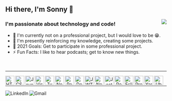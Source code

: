 ## Hi there, I'm Sonny 👋

<a href="https://github.com/anuraghazra/convoychat">
  <img align="right" src="https://github-readme-stats.vercel.app/api/top-langs/?username=sonnymarinho&layout=compact" />
</a>

### I'm passionate about technology and code!

- 🏢 I'm currently not on a professional project, but I would love to be 😁.
- 📓 I'm presently reinforcing my knowledge, creating some projects.
- 🎯 2021 Goals: Get to participate in some professional project.
- ⚡ Fun Facts: I like to hear podcasts; get to know new things.


</br>

---

<p align="inline">
  
  <img height="28px" align="left" alt="HTML5" src="https://raw.githubusercontent.com/sonnymarinho/sonnymarinho/edit/profile/assets/techandtools/html5.png" />
  
  <img height="28px" align="left" alt="CSS3" src="https://raw.githubusercontent.com/sonnymarinho/sonnymarinho/edit/profile/assets/techandtools/css3.png" />
  
  <img height="28px" align="left" alt="Javascript" src="https://raw.githubusercontent.com/sonnymarinho/sonnymarinho/edit/profile/assets/techandtools/javascript.svg" />
  
  <a align="center" href="https://code.visualstudio.com">
    <img height="28px" align="left" alt="Visual Studio Code" src="https://raw.githubusercontent.com/sonnymarinho/sonnymarinho/edit/profile/assets/techandtools/vscode.svg" />
  </a>
  
  <a align="center" href="https://www.typescriptlang.org">
    <img height="28px" align="left" alt="Typescript" src="https://raw.githubusercontent.com/sonnymarinho/sonnymarinho/edit/profile/assets/techandtools/typescript.svg" />
  </a>
  
  <a align="center" href="https://nodejs.org/">
    <img height="28px" align="left" alt="NodeJS" src="https://raw.githubusercontent.com/sonnymarinho/sonnymarinho/edit/profile/assets/techandtools/nodejs.svg" />
  </a>
  
  <a align="center" href="https://https://pt-br.reactjs.org/">
    <img height="28px" align="left" alt="React" src="https://raw.githubusercontent.com/sonnymarinho/sonnymarinho/edit/profile/assets/techandtools/react.svg" />
  </a>
  
  <a align="center" href="https://www.docker.com">
    <img height="28px" align="left" alt="Docker" src="https://raw.githubusercontent.com/sonnymarinho/sonnymarinho/edit/profile/assets/techandtools/docker.svg" />
  </a>
  
  <a align="center" href="https://jwt.io">
    <img height="28px" align="left" alt="JWT" src="https://raw.githubusercontent.com/sonnymarinho/sonnymarinho/edit/profile/assets/techandtools/JWT.svg" />
  </a>
  
  <a align="center" href="https://nextjs.org">
    <img height="28px" align="left" alt="NextJS" src="https://raw.githubusercontent.com/sonnymarinho/sonnymarinho/edit/profile/assets/techandtools/nextjs.png" />
  </a>
  
  
  <a align="center" href="https://jestjs.io">
    <img height="28px" align="left" alt="Jest" src="https://raw.githubusercontent.com/sonnymarinho/sonnymarinho/edit/profile/assets/techandtools/jest.svg" />
  </a>  

  <a align="center" href="https://www.postgresql.org">
    <img height="28px" align="left" alt="PostgreSQl" src="https://raw.githubusercontent.com/sonnymarinho/sonnymarinho/edit/profile/assets/techandtools/postgresql.svg" />
  </a>
 

  <a align="center" href="https://eslint.org">
    <img height="28px" align="left" alt="Eslint" src="https://raw.githubusercontent.com/sonnymarinho/sonnymarinho/edit/profile/assets/techandtools/eslint.svg" />
  </a>


  <a align="center" href="https://prettier.io">
    <img height="28px" align="left" alt="Prettier" src="https://raw.githubusercontent.com/sonnymarinho/sonnymarinho/edit/profile/assets/techandtools/prettier.svg" />
  </a>


  <a align="center" href="https://yarnpkg.com">
    <img height="28px" align="left" alt="Yarn" src="https://raw.githubusercontent.com/sonnymarinho/sonnymarinho/edit/profile/assets/techandtools/yarn.svg" />
  </a>
  
  <a align="center" href="https://ubuntu.com">
    <img height="28px" align="left" alt="Ubuntu" src="https://seeklogo.com/images/U/ubuntu-logo-8FDEC6A07B-seeklogo.com.png" />
  </a>
  
</p>


</br>

---


<p align="inline">
  <a href="https://www.linkedin.com/in/sonnymarinho" target="_blank">
    <img align="left" alt="LinkedIn" src="https://img.shields.io/badge/-Sonny%20Marinho-378fe9?style=flat-square&logo=Linkedin&logoColor=white&link=https://www.linkedin.com/in/sonnymarinho" />
  </ a>


  <a href="mailto:sonny.marinho@gmail.com">
    <img  align="left" alt="Gmail" src="https://img.shields.io/badge/-sonny.marinho@gmail.com-ea4335?style=flat-square&logo=Gmail&logoColor=white" />  
  </a>
</p>
